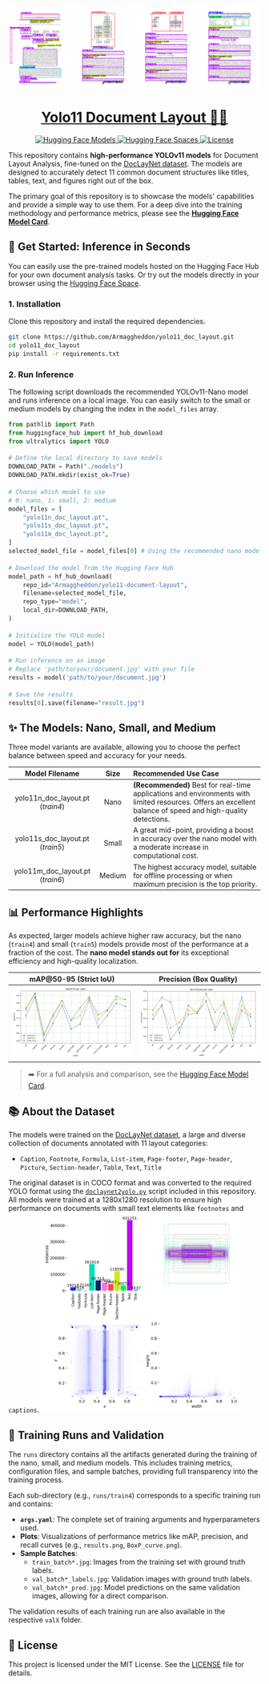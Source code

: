 <div id="top"></div>
<br/>
<br/>
<br/>


<p align="center">
  <img src="plots/logo.png" alt="yolo11n sample outputs">
</p>
<h1 align="center">
    <a href="https://github.com/Armaggheddon/yolo11_doc_layout">Yolo11 Document Layout 🔎📄</a>
</h1>

<div align="center">

<p align="center">
  <a href="https://huggingface.co/Armaggheddon/yolo11-document-layout">
    <img src="https://img.shields.io/badge/%F0%9F%A4%97%20Hugging%20Face-Models%20&%20Results-blue" alt="Hugging Face Models">
  </a>
  <a href="https://huggingface.co/spaces/Armaggheddon/yolo11-document-layout">
    <img src="https://img.shields.io/badge/%F0%9F%A4%97%20Hugging%20Face-Spaces-blue" alt="Hugging Face Spaces">
  </a>
  <a href="https://github.com/Armaggheddon/yolo11_doc_layout/blob/main/LICENSE">
    <img src="https://img.shields.io/badge/License-MIT-green.svg" alt="License">
  </a>
</p>

</div>


This repository contains **high-performance YOLOv11 models** for Document Layout Analysis, fine-tuned on the [DocLayNet dataset](https://huggingface.co/datasets/ds4sd/DocLayNet). The models are designed to accurately detect 11 common document structures like titles, tables, text, and figures right out of the box.

The primary goal of this repository is to showcase the models' capabilities and provide a simple way to use them. For a deep dive into the training methodology and performance metrics, please see the **[Hugging Face Model Card](https://huggingface.co/Armaggheddon/yolo11-document-layout)**.

## 🚀 Get Started: Inference in Seconds

You can easily use the pre-trained models hosted on the Hugging Face Hub for your own document analysis tasks. Or try out the models directly in your browser using the [Hugging Face Space](https://huggingface.co/spaces/Armaggheddon/yolo11-document-layout).

### 1. Installation

Clone this repository and install the required dependencies.

```bash
git clone https://github.com/Armaggheddon/yolo11_doc_layout.git
cd yolo11_doc_layout
pip install -r requirements.txt
```

### 2. Run Inference
The following script downloads the recommended YOLOv11-Nano model and runs inference on a local image. You can easily switch to the small or medium models by changing the index in the `model_files` array.

```python
from pathlib import Path
from huggingface_hub import hf_hub_download
from ultralytics import YOLO

# Define the local directory to save models
DOWNLOAD_PATH = Path("./models")
DOWNLOAD_PATH.mkdir(exist_ok=True)

# Choose which model to use
# 0: nano, 1: small, 2: medium
model_files = [
    "yolo11n_doc_layout.pt",
    "yolo11s_doc_layout.pt",
    "yolo11m_doc_layout.pt",
]
selected_model_file = model_files[0] # Using the recommended nano model

# Download the model from the Hugging Face Hub
model_path = hf_hub_download(
    repo_id="Armaggheddon/yolo11-document-layout",
    filename=selected_model_file,
    repo_type="model",
    local_dir=DOWNLOAD_PATH,
)

# Initialize the YOLO model
model = YOLO(model_path)

# Run inference on an image
# Replace 'path/to/your/document.jpg' with your file
results = model('path/to/your/document.jpg')

# Save the results
results[0].save(filename="result.jpg")
```

## ✨ The Models: Nano, Small, and Medium
Three model variants are available, allowing you to choose the perfect balance between speed and accuracy for your needs.

| Model Filename | Size |Recommended Use Case |
| :---: | :---: | :--- |
| yolo11n_doc_layout.pt (*train4*)| Nano | **(Recommended)** Best for real-time applications and environments with limited resources. Offers an excellent balance of speed and high-quality detections. |
| yolo11s_doc_layout.pt (*train5*)| Small | A great mid-point, providing a boost in accuracy over the nano model with a moderate increase in computational cost. |
| yolo11m_doc_layout.pt (*train6*)| Medium | The highest accuracy model, suitable for offline processing or when maximum precision is the top priority. |

## 📊 Performance Highlights
As expected, larger models achieve higher raw accuracy, but the nano (`train4`) and small (`train5`) models provide most of the performance at a fraction of the cost. The **nano model stands out for** its exceptional efficiency and high-quality localization.

| mAP@50-95 (Strict IoU) | Precision (Box Quality) |
| :---: | :---: |
| <img src="plots/n_s_m_comparison/map50_95_per_label.png" alt="mAP@50-95" width="400"> | <img src="plots/n_s_m_comparison/box_precision_per_label.png" alt="Precision" width="400"> |

> ➡️ For a full analysis and comparison, see the [Hugging Face Model Card](https://huggingface.co/Armaggheddon/yolo11-document-layout).


## 📚 About the Dataset
The models were trained on the [DocLayNet dataset](https://huggingface.co/datasets/ds4sd/DocLayNet), a large and diverse collection of documents annotated with 11 layout categories:
- `Caption`, `Footnote`, `Formula`, `List-item`, `Page-footer`, `Page-header`, `Picture`, `Section-header`, `Table`, `Text`, `Title`

The original dataset is in COCO format and was converted to the required YOLO format using the [`doclaynet2yolo.py`](doclaynet2yolo.py) script included in this repository. All models were trained at a 1280x1280 resolution to ensure high performance on documents with small text elements like `footnotes` and `captions`.
<img src="plots/class_distribution.jpg" alt="Dataset Samples" width="400"/>

## 📂 Training Runs and Validation

The `runs` directory contains all the artifacts generated during the training of the nano, small, and medium models. This includes training metrics, configuration files, and sample batches, providing full transparency into the training process.

Each sub-directory (e.g., `runs/train4`) corresponds to a specific training run and contains:
- **`args.yaml`**: The complete set of training arguments and hyperparameters used.
- **Plots**: Visualizations of performance metrics like mAP, precision, and recall curves (e.g., `results.png`, `BoxP_curve.png`).
- **Sample Batches**:
    - `train_batch*.jpg`: Images from the training set with ground truth labels.
    - `val_batch*_labels.jpg`: Validation images with ground truth labels.
    - `val_batch*_pred.jpg`: Model predictions on the same validation images, allowing for a direct comparison.


The validation results of each training run are also available in the respective `valX` folder.

## 📄 License
This project is licensed under the MIT License. See the [LICENSE]() file for details.